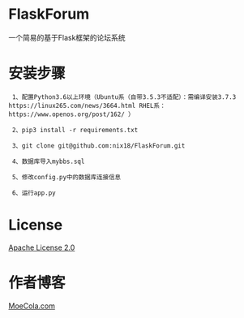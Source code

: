 # FlaskForum
一个简易的基于Flask框架的论坛系统

# 安装步骤

     1、配置Python3.6以上环境（Ubuntu系（自带3.5.3不适配）：需编译安装3.7.3 https://linux265.com/news/3664.html RHEL系：https://www.openos.org/post/162/ ）

     2、pip3 install -r requirements.txt
     
     3、git clone git@github.com:nix18/FlaskForum.git

     4、数据库导入mybbs.sql

     5、修改config.py中的数据库连接信息

     6、运行app.py
 
# License
[Apache License 2.0](https://raw.githubusercontent.com/nix18/FlaskForum/master/LICENSE)
# 作者博客
[MoeCola.com](https://moecola.com)
